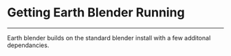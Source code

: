 # Getting Earth Blender Running
---
Earth blender builds on the standard blender install with a few additonal dependancies.
